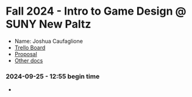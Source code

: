 # Fall 2024 - Intro to Game Design @ SUNY New Paltz
* Name: Joshua Caufaglione
* [Trello Board](https://trello.com/b/t5pNhfbN/new-paltz-game-design-final-project-template)
* [Proposal](proposal.pdf)
* [Other docs](todo)

### 2024-09-25 - 12:55 begin time
* 
